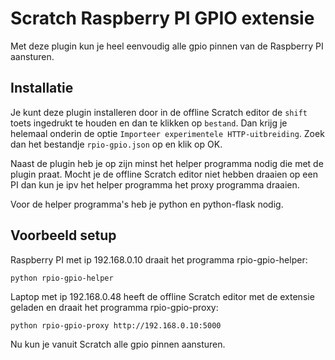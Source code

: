 # Scratch Raspberry PI GPIO extensie
Met deze plugin kun je heel eenvoudig alle gpio pinnen van de Raspberry PI aansturen.

## Installatie
Je kunt deze plugin installeren door in de offline Scratch editor de `shift` toets ingedrukt te houden en dan te klikken op `bestand`. Dan krijg je helemaal onderin de optie `Importeer experimentele HTTP-uitbreiding`. Zoek dan het bestandje `rpio-gpio.json` op en klik op OK.

Naast de plugin heb je op zijn minst het helper programma nodig die met de plugin praat. Mocht je de offline Scratch editor niet hebben draaien op een PI dan kun je ipv het helper programma het proxy programma draaien.

Voor de helper programma's heb je python en python-flask nodig.

## Voorbeeld setup
Raspberry PI met ip 192.168.0.10 draait het programma rpio-gpio-helper:
```
python rpio-gpio-helper
```

Laptop met ip 192.168.0.48 heeft de offline Scratch editor met de extensie geladen en draait het programma rpio-gpio-proxy:
```
python rpio-gpio-proxy http://192.168.0.10:5000
```

Nu kun je vanuit Scratch alle gpio pinnen aansturen.
